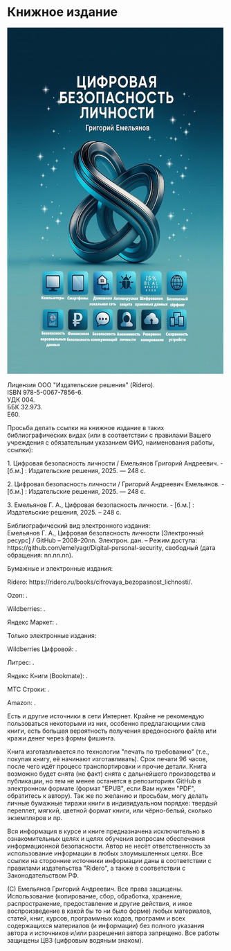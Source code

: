 <h1>Книжное издание</h1>
<img src="https://github.com/emelyagr/Digital-personal-security/blob/main/Обложка%20книжного%20издания.%20Цифровая%20безопасность%20личности.jpg" class="center" width="500" height="800">
<p>Лицензия ООО "Издательские решения" (Ridero).
<br>ISBN 978-5-0067-7856-6.
<br>УДК 004.
<br>ББК 32.973.
<br>Е60.</p>
<p>Просьба делать ссылки на книжное издание в таких библиографических видах (или в соответствии с правилами Вашего учреждения с обязательным указанием ФИО, наименования работы, ссылки):
<p>1. Цифровая безопасность личности / Емельянов Григорий Андреевич. - [б.м.] : Издательские решения, 2025. — 248 с.</p>
<p>2. Цифровая безопасность личности / Григорий Андреевич Емельянов. - [б.м.] : Издательские решения, 2025. —  248 с.</p>
<p>3. Емельянов Г. А., Цифровая безопасность личности. - [б.м.] : Издательские решения, 2025. – 248 с.</p>

<p>Библиографический вид электронного издания: 
<br>Емельянов Г. А., Цифровая безопасность личности [Электронный ресурс] / GitHub – 2008–20nn. Электрон. дан. – Режим доступа: https://github.com/emelyagr/Digital-personal-security, свободный (дата обращения: nn.nn.nn).</p>

<p> Бумажные и электронные издания:</p> 
<p> Ridero: https://ridero.ru/books/cifrovaya_bezopasnost_lichnosti/.</p> 
<p> Ozon: .</p> 
<p> Wildberries: .</p> 
<p> Яндекс Маркет: .</p> 

<p> Только электронные издания:</p> 
<p> Wildberries Цифровой: .<p> 
<p> Литрес: .</p> 
<p> Яндекс Книги (Bookmate): .</p> 
<p> МТС Строки: .</p> 
<p> Amazon: .</p> 

<p> Есть и другие источники в сети Интернет. Крайне не рекомендую пользоваться некоторыми из них, особенно предлагающими слив книги, есть большая вероятность получения вредоносного файла или кражи денег через формы фишинга.</p> 
<p> Книга изготавливается по технологии "печать по требованию" (т.е., покупая книгу, её начинают изготавливать). Срок печати 96 часов, после чего идёт процесс транспортировки и прочие детали. Книга возможно будет снята (не факт) снята с дальнейшего производства и публикации, но тем не менее останется в репозиториях GitHub в электронном формате (формат "EPUB", если Вам нужен "PDF", обратитесь к автору). Так же по желанию и просьбам, могу делать личные бумажные тиражи книги в индивидуальном порядке: твердый переплет, мягкий, цветной формат книги, или чёрно-белый, сколько экземпляров и пр.</p> 
<p> Вся информация в курсе и книге предназначена исключительно в ознакомительных целях и целях обучения вопросам обеспечения информационной безопасности. Автор не несёт ответственность за использование информации в любых злоумышленных целях. Все ссылки на сторонние источники информации даны в соответствии с правилами издательства "Ridero", а также в соответствии с Законодательством РФ.</p> 
<p> (С) Емельянов Григорий Андреевич. Все права защищены. Использование (копирование, сбор, обработка, хранение, распространение, предоставление и другие действия, и иное воспроизведение в какой бы то ни было форме) любых материалов, статей, книг, курсов, программных кодов, программ и всех содержащихся материалов (и информации) без полного указания автора и источников и/или разрешения автора запрещено. Все работы защищены ЦВЗ (цифровым водяным знаком).
